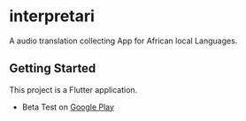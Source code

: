 # interpretari

A audio translation collecting App for African local Languages.

## Getting Started

This project is  a Flutter application.

- Beta Test on [Google Play](https://play.google.com/store/apps/details?id=com.mkenlo.interpretari)

